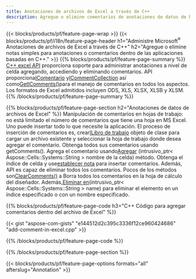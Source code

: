 ```yaml
---
title: Anotaciones de archivos de Excel a través de C++
description: Agregue o elimine comentarios de anotaciones de datos de hojas de cálculo de Excel y OpenOffice con la biblioteca C++.
---
```

{{< blocks/products/pf/feature-page-wrap >}}
{{< blocks/products/pf/i18n/feature-page-header h1="Administre Microsoft<sup>&reg;</sup> Anotaciones de archivos de Excel a través de C++" h2="Agregue o elimine notas simples para anotaciones o comentarios dentro de las aplicaciones basadas en C++." >}}
{{% blocks/products/pf/feature-page-summary %}}
[C++ excel API](/cells/es/cpp/) proporciona soporte para administrar anotaciones a nivel de celda agregando, accediendo y eliminando comentarios. API proporciona[IComentario](https://reference.aspose.com/cells/cpp/class/aspose.cells.i_comment) y[ICommentCollection](https://reference.aspose.com/cells/cpp/class/aspose.cells.i_comment_collection) así como[GetIComments()](https://reference.aspose.com/cells/cpp/class/aspose.cells.i_worksheet#ae7cce5f85b7b25a1e5c58df1b613ca5a)para el manejo de comentarios en todos los aspectos. Los formatos de Excel admitidos incluyen ODS, XLS, XLSX, XLSB y XLSM.
{{% /blocks/products/pf/feature-page-summary %}}

{{% blocks/products/pf/feature-page-section h2="Anotaciones de datos de archivos de Excel" %}}
 Manipulación de comentarios en hojas de trabajo: no está limitado el número de comentarios que tiene una hoja en MS Excel. Uno puede insertar todo lo que necesite la aplicación. El proceso de inserción de comentarios es, crear[ILibro de trabajo](https://reference.aspose.com/cells/cpp/class/aspose.cells.i_workbook) objeto de clase para cargar un archivo existente y seleccionar la hoja de trabajo donde desea agregar el comentario. Obtenga todos sus comentarios usando getComments(). Agrega el comentario usando[Agregar](https://reference.aspose.com/cells/cpp/class/aspose.cells.i_comment_collection#a3f014415e292fa15c6220e9727dad384) (intrusivo_ptr< Aspose::Cells::Systems::String > nombre de la celda) método. Obtenga el índice de celda y use[establecer nota](https://reference.aspose.com/cells/cpp/class/aspose.cells.i_comment#a791b9d4e9bf3975709a7f93b5db09580) para insertar comentarios. Además, API es capaz de eliminar todos los comentarios. Pocos de los métodos son[ClearComments()](https://reference.aspose.com/cells/cpp/class/aspose.cells.i_worksheet#ad4e0ea291ae60fc1b5d815e520edc6c3) a Borra todos los comentarios en la hoja de cálculo del diseñador. Además,[Eliminar en](https://reference.aspose.com/cells/cpp/class/aspose.cells.i_worksheet_collection#addabcc7d7d76874694018fb3ba37b72c)(intrusivo_ptr< Aspose::Cells::Systems::String > name) para eliminar el elemento en un índice especificado o con un nombre especificado.

{{% blocks/products/pf/feature-page-code h3="C++ Código para agregar comentarios dentro del archivo de Excel" %}}

{{< gist "aspose-com-gists" "e144512d2c395c3336f12ce960424686" "add-comment-in-excel.cpp" >}}

{{% /blocks/products/pf/feature-page-code %}}

{{% /blocks/products/pf/feature-page-section %}}

{{< blocks/products/pf/feature-page-options formats="all" afterslug="Annotation" >}}
